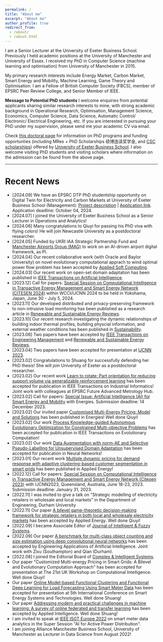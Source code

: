 ```yaml
---
permalink: /
title: "About me"
excerpt: "About me"
author_profile: true
redirect_from: 
  - /about/
  - /about.html
---
```


I am a Senior Lecturer at the University of Exeter Business School. Previously I held academic positions at the University of Manchester and University of Essex. I received my PhD in Computer Science (machine learning and optimisation) from University of Manchester in 2015. 

My primary research interests include Energy Market, Carbon Market, Smart Energy and Mobility,  Machine Learning, Game Theory and Optimisation. I am a Fellow of British Computer Society (FBCS), member of EPSRC Peer Review College, and Senior Member of IEEE. 

**Message to Potential PhD students** I welcome enquiries from potential applicants sharing similar research interests to mine, with strong academic background in Operational Research, Optimisation, Management Science, Economics, Computer Science, Data Science, Automatic Control/ Electronic/ Electrical Engineering, etc. If you are interested in pursuing your PhD under my supervision, please send me your academic CV via email.

Check [this doctoral page](https://business-school.exeter.ac.uk/study/doctoral/) for information on PhD programs and funding opportunties (including MRes + PhD Scholarships 硕博连读奖学金, and [CSC scholarships](https://www.exeter.ac.uk/study/pg-research/csc-scholarships/)) offered by [University of Exeter Business School](https://business-school.exeter.ac.uk/). I also welcome visiting PhD students and visiting scholars where information on the admission can be found from the above page. 

---

Recent News
===
* [2024.09] We have an EPSRC DTP PhD studentship opportunity on Digital Twin for Electricity and Carbon Markets at University of Exeter Business School (Management): [Project description](https://www.exeter.ac.uk/v8media/recruitmentsites/documents/Digital_Twin_for_Electricity_and_Carbon_Markets_(Dr_Fanlin_Meng).pdf) | [Application link](https://www.exeter.ac.uk/study/funding/award/?id=5228). Application deadline: October 04, 2024.  
* [2024.07] I joined the University of Exeter Business School as a Senior Lecturer in Operations and Analytics! 
* [2024.06] Many congratulations to Qiuyi for passing his PhD viva with flying colors! He will join Newcastle University as a postdoctoral researcher. 
* [2024.05] Funded by UKRI IAA Strategic Partnership Fund and [Manchester Airports Group (MAG)](https://www.magairports.com/) to work on an AI-driven airport digital framework, as PI.  
* [2024.04] Our recent collaborative work (with Oracle and Baylor University) on novel evolutionary computational apprach to wind optimal power flow problem has been accepted by [Applied Soft Computing](https://www.sciencedirect.com/science/article/pii/S1568494624004368). 
* [2024.03] Our recent work on open-set domain adaptation has been published in [IEEE Transactions on Artificial Intelligence](https://ieeexplore.ieee.org/abstract/document/10478452).
* [2023.12] Call for papers: [Special Session on Computational Intelligence in Transactive Energy Management and Smart Energy Network (CITESEN 2024)](https://sites.google.com/view/wcci-citesen2024/home) within WCCI/IJCNN 2024 to be held in Yokohama, Japan, June 30 - July 5, 2024. 
* [2023.11] Our developed distributed and privacy-preserving framework to non-intrusive load monitoring has been published as a research article in [Renewable and Sustainable Energy Reviews](https://www.sciencedirect.com/journal/renewable-and-sustainable-energy-reviews).
* [2023.10] Our recent research investigating the dynamic relationships of building indoor thermal profiles, building physcial information, and external weather conditions has been published in [Sustainability](https://www.mdpi.com/2071-1050/15/21/15489). 
* [2023.06] Two papers have been accepted by [IEEE Transactions on Engineering Management](https://ieeexplore.ieee.org/abstract/document/10124463) and [Renewable and Sustainable Energy Reviews](https://arxiv.org/abs/2305.15071).
* [2023.04] Two papers have been accepted for presentation at [IJCNN 2023](https://2023.ijcnn.org/). 
* [2023.02] Congratulations to Shuang for successfully defending her PhD thesis! She will join University of Exeter as a postdoctoral researcher. 
* [2023.02] Our recent work [Learn to rotate: Part orientation for reducing support volume via generalizable reinforcement learning](https://ieeexplore.ieee.org/abstract/document/10054468) has been accepted for publication in IEEE Transactions on Industrial Informatics! Joint work with colleagues at EPSRC Future Advanced Metrology Hub.
* [2023.02] Call for papers: [Special Issue: Artificial Intelligence (AI) for Smart Energy and Mobility](https://www.mdpi.com/journal/energies/special_issues/23X4D4V1O9) with Energies. Submission deadline: 14 December 2023. 
* [2023.02] Our invited paper [Customised Multi-Energy Pricing: Model and Solutions](https://www.mdpi.com/1996-1073/16/4/2080) has been published in Energies! Well done Qiuyi! 
* [2023.02] Our work [Process Knowledge-guided Autonomous Evolutionary Optimization for Constrained Multi-objective Problems](https://ieeexplore.ieee.org/abstract/document/10040230) has been accepted for publication in IEEE Transactions on Evolutionary Computation! 
* [2023.02] Our work [Data Augmentation with norm-AE and Selective Pseudo-Labelling for Unsupervised Domain Adaptation](https://www.sciencedirect.com/science/article/pii/S0893608023000692) has been accepted for publication in Neural Networks!
* [2023.01] Our recent work [Multiple dynamic pricing for demand response with adaptive clustering-based customer segmentation in smart grids](https://www.sciencedirect.com/science/article/abs/pii/S0306261922018839) has been published in Applied Energy!
* [2022.12] Call for papers: [Special Session on Computational Intelligence in Transactive Energy Management and Smart Energy Network (Citesen 2023)](https://sites.google.com/view/ijcnn-citesen-2023) with IJCNN2023, Queensland, Australia, June 18-23, 2023. Submission deadline: January 31, 2023. 
* [2022.11] I was invited to give a talk on "Strategic modelling of electricity retailers in wholesale and local markets" in the Department of Engineering, Durham University
* [2022.11] Our paper [A bilevel game-theoretic decision-making framework for strategic retailers in both local and wholesale electricity markets](https://www.sciencedirect.com/science/article/pii/S0306261922015689) has been accepted by Applied Energy. Well done Qiuyi! 
* [2022.09] I became Associate Editor of [Journal of Intelligent & Fuzzy Systems](https://www.iospress.com/catalog/journals/journal-of-intelligent-fuzzy-systems). 
* [2022.09] Our paper [A benchmark for multi-class object counting and size estimation using deep convolutional neural networks](https://www.sciencedirect.com/science/article/pii/S0952197622004390) has been accepted by Engineering Applications of Artificial Intelligence. Joint work with Zixu (Southampton) and Qian (Durham). 
* [2022.08] I joined the Editorial Board of [Complex & Intelligent Systems](https://www.springer.com/journal/40747/). 
* Our paper "Customized Multi-energy Pricing in Smart Grids: A Bilevel and Evolutionary Computation Approach" has been accepted for presentation at The 21st UK Workshop on Computational Intelligence. Well done Qiuyi! 
* Our paper [Online Model-based Functional Clustering and Functional Deep Learning for Load Forecasting Using Smart Meter Data](https://ieeexplore.ieee.org/document/9898445) has been accepted for presentation at 5th International Conference on Smart Energy Systems and Technologies. Well done Shuang! 
* Our paper [Addressing modern and practical challenges in machine learning: A survey of online federated and transfer learning](https://link.springer.com/article/10.1007/s10489-022-04065-3) has been accepted by Applied Intelligence. Well done Shuang! 
* I am invited to speak at [IEEE ISGT Europe 2022](https://ieee-isgt-europe.org/) on smart meter data analytics in the Super Session "AI for Active Power Distribution". 
* I am joining Alliance Manchester Business School, University of Manchester as Lecturer in Data Science from August 2022! 
